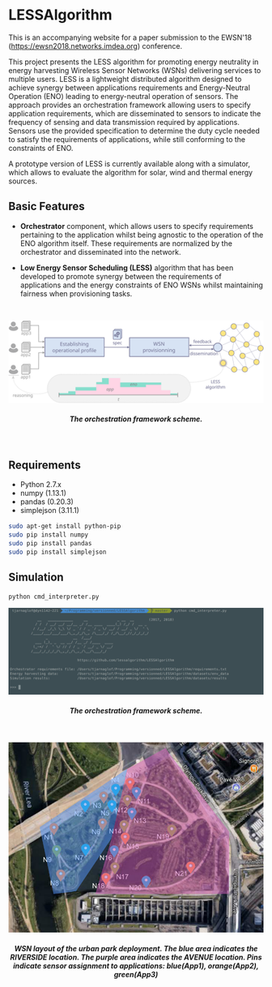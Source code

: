 # LESSAlgorithm

This is an accompanying website for a paper submission to the EWSN'18 (https://ewsn2018.networks.imdea.org) conference. 

This project presents the LESS algorithm for promoting energy neutrality in energy harvesting Wireless Sensor Networks (WSNs) delivering services to multiple users. LESS is a lightweight distributed algorithm designed to achieve synergy between applications requirements and Energy-Neutral Operation (ENO) leading to energy-neutral operation of sensors. The approach provides an orchestration framework allowing users to specify application requirements, which are disseminated to sensors to indicate the frequency of sensing and data transmission required by applications. Sensors use the provided specification to determine the duty cycle needed to satisfy the requirements of applications, while still conforming to the constraints of ENO.

A prototype version of LESS is currently available along with a simulator, which allows to evaluate the algorithm for solar, wind and thermal energy sources.

## Basic Features

* **Orchestrator** component, which allows users to specify requirements pertaining to the application whilst being agnostic to the operation of the ENO algorithm itself. These requirements are normalized by the orchestrator and disseminated into the network.

* **Low Energy Sensor Scheduling (LESS)** algorithm that has been developed to promote synergy between the requirements of applications and the energy constraints of ENO WSNs whilst maintaining fairness when provisioning tasks.

<br />
<p align="center">
    <img src="site/framework.svg"/>
    <h5 id="title" align="center">The orchestration framework scheme.</h5>
</br>

## Requirements
* Python 2.7.x
* numpy (1.13.1)
* pandas (0.20.3)
* simplejson (3.11.1)

```bash
sudo apt-get install python-pip
sudo pip install numpy
sudo pip install pandas
sudo pip install simplejson
```

## Simulation 
```bash
python cmd_interpreter.py
```
<p align="center">
    <img src="site/intro.png"/>
    <h5 id="title" align="center">The orchestration framework scheme.</h5>
</br>

<p align="center">
    <img src="site/park_wsn_layout.png"/>
    <h5 id="title" align="center">WSN layout of the urban park deployment.
        The blue area indicates the RIVERSIDE location. The purple area indicates the AVENUE location.
        Pins indicate sensor assignment to applications: blue(App1), orange(App2), green(App3)</h5>
</br>
